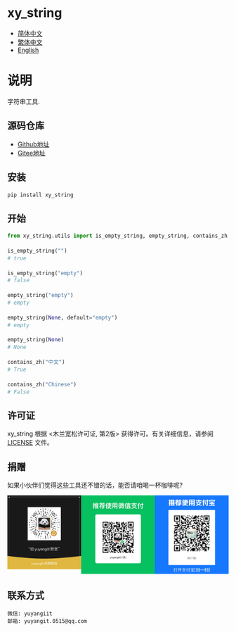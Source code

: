 <!--
 * @Author: yuyangit yuyangit.0515@qq.com
 * @Date: 2024-10-24 09:45:50
 * @LastEditors: yuyangit yuyangit.0515@qq.com
 * @LastEditTime: 2024-10-24 10:43:37
 * @FilePath: /xy-base/xy_string/readme/README_zh_CN.md
 * @Description: 这是默认设置,请设置`customMade`, 打开koroFileHeader查看配置 进行设置: https://github.com/OBKoro1/koro1FileHeader/wiki/%E9%85%8D%E7%BD%AE
-->
# xy_string

- [简体中文](README_zh_CN.md)
- [繁体中文](README_zh_TW.md)
- [English](README_en.md)

# 说明
字符串工具.

## 源码仓库

- <a href="https://github.com/xy-base/xy_string.git" target="_blank">Github地址</a>  
- <a href="https://gitee.com/xy-base/xy_string.git" target="_blank">Gitee地址</a>

## 安装

```bash
pip install xy_string
```

## 开始

```python
from xy_string.utils import is_empty_string, empty_string, contains_zh

is_empty_string("")
# true

is_empty_string("empty")
# false

empty_string("empty")
# empty

empty_string(None, default="empty")
# empty

empty_string(None)
# None

contains_zh("中文")
# True

contains_zh("Chinese")
# False

```

## 许可证
xy_string 根据 <木兰宽松许可证, 第2版> 获得许可。有关详细信息，请参阅 [LICENSE](../LICENSE) 文件。

## 捐赠

如果小伙伴们觉得这些工具还不错的话，能否请咱喝一杯咖啡呢?  

![Pay-Total](./Pay-Total.png)


## 联系方式

```
微信: yuyangiit
邮箱: yuyangit.0515@qq.com
```